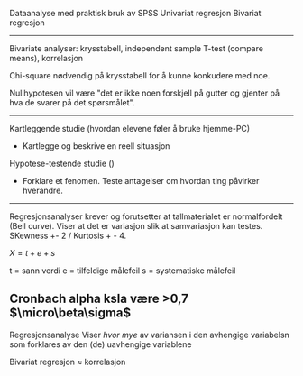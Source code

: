 Dataanalyse med praktisk bruk av SPSS
Univariat regresjon
Bivariat regresjon

---

Bivariate analyser: krysstabell, independent sample T-test (compare means), korrelasjon

Chi-square nødvendig på krysstabell for å kunne konkudere med noe.

Nullhypotesen vil være "det er ikke noen forskjell på gutter og gjenter på hva de svarer på det spørsmålet". 

----

Kartleggende studie (hvordan elevene føler å bruke hjemme-PC)
- Kartlegge og beskrive en reell situasjon

Hypotese-testende studie ()
- Forklare et fenomen. Teste antagelser om hvordan ting påvirker hverandre.

---

Regresjonsanalyser krever og forutsetter at tallmaterialet er normalfordelt (Bell curve). Viser at det er variasjon slik at samvariasjon kan testes. SKewness +- 2 / Kurtosis + - 4. 

$X = t+e+s$

t = sann verdi
e = tilfeldige målefeil
s = systematiske målefeil

Cronbach alpha ksla være >0,7
$\micro\beta\sigma$
---

Regresjonsanalyse
Viser _hvor mye_ av variansen i den avhengige variabelsn som forklares av den (de) uavhengige variablene

Bivariat regresjon $\approx$ korrelasjon
